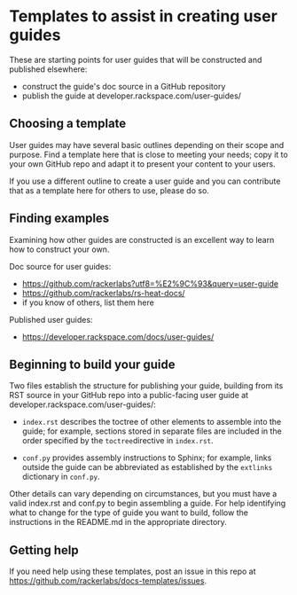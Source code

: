 Templates to assist in creating user guides
===========================================

These are starting points for user guides that will be
constructed and published elsewhere:

* construct the guide's doc source in a GitHub repository
* publish the guide at developer.rackspace.com/user-guides/

Choosing a template
-------------------
User guides may have several basic outlines depending on their scope and purpose.
Find a template here that is close to meeting your needs;
copy it to your own GitHub repo and adapt it to present your content to your users.

If you use a different outline to create a user guide
and you can contribute that as a template here for others to use,
please do so.

Finding examples
----------------
Examining how other guides are constructed
is an excellent way to learn how to construct your own.

Doc source for user guides:
* https://github.com/rackerlabs?utf8=%E2%9C%93&query=user-guide
* https://github.com/rackerlabs/rs-heat-docs/
* if you know of others, list them here

Published user guides:
* https://developer.rackspace.com/docs/user-guides/

Beginning to build your guide
-----------------------------
Two files establish the structure for publishing your guide,
building from its RST source in your GitHub repo
into a public-facing user guide at developer.rackspace.com/user-guides/:

* ``index.rst`` describes the toctree of other elements to assemble into the guide;
  for example, sections stored in separate files are included
  in the order specified by the ``toctree``directive in ``index.rst``.

* ``conf.py`` provides assembly instructions to Sphinx;
  for example, links outside the guide can be abbreviated
  as established by the ``extlinks`` dictionary in ``conf.py``.

Other details can vary depending on circumstances,
but you must have a valid index.rst and conf.py to begin assembling a guide.
For help identifying what to change for the type of guide you want to build,
follow the instructions in the README.md in the appropriate directory.

Getting help
------------
If you need help using these templates,
post an issue in this repo
at https://github.com/rackerlabs/docs-templates/issues.
